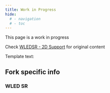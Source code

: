 ```yaml
---
title: Work in Progress
hide:
  # - navigation
  # - toc
---
```


This page is a work in progress

Check [WLEDSR - 2D Support](/WLEDSR/2D-Support/) for original content


Template text:

## Fork specific info

### WLED SR

